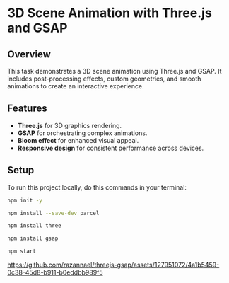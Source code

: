 # 3D Scene Animation with Three.js and GSAP

## Overview
This task demonstrates a 3D scene animation using Three.js and GSAP. It includes post-processing effects, custom geometries, and smooth animations to create an interactive experience.

## Features
- **Three.js** for 3D graphics rendering.
- **GSAP** for orchestrating complex animations.
- **Bloom effect** for enhanced visual appeal.
- **Responsive design** for consistent performance across devices.

## Setup
To run this project locally, do this commands in your terminal:
   
   ```bash
   npm init -y
   ```
   ```bash
   npm install --save-dev parcel
   ```
   ```bash
   npm install three
   ```
   ```bash
   npm install gsap
   ```
   ```bash
   npm start
   ```


<div width: "200">
   
https://github.com/razannael/threejs-gsap/assets/127951072/4a1b5459-0c38-45d8-b911-b0eddbb989f5

</div>
